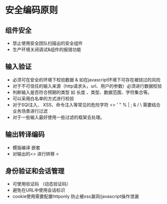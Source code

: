 # 安全编码原则

## 组件安全
- 禁止使用安全团队扫描出的安全组件
- 生产环境关闭调试&组件的报错功能

## 输入验证
- 必须可在安全的环境下校验数据 & 如在javascript环境下可存在被绕过的风险
- 对于不可信任的输入来源（http请求头，url、用户的参数）必须进行数据校验
- 判断输入是否符合预期的类型 如 长度 、类型、数据范围、字符集合等。
- 可以采用白名单的方式进行校验
- 对于SQl注入、 XSS、命令注入等常见的危险字符 <> ' " % | ; & / \ 需要结合业务场景进行过滤
- 对于一些输入最好使用一些过滤的框架去处理。

## 输出转译编码
- 模版编译 嵌套
- 对输出的<> 进行转移 &lt;


## 身份验证和会话管理
- 可使用验证码 （动态验证码）
- 避免在URL中使用会话标识
- cookie使用需要配置httponly 防止被xss漏洞/javascript操作泄漏
